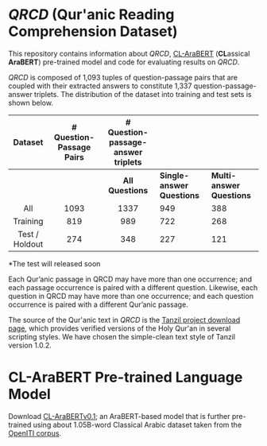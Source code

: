 # *QRCD* (Qur'anic Reading Comprehension Dataset)
This repository contains information about *QRCD*, [CL-AraBERT](https://github.com/RanaMalhas/QRCD/blob/main/README.md#cl-arabert-pre-trained-language-model) (**CL**assical **AraBERT**) pre-trained model and code for evaluating results on *QRCD*.

*QRCD* is composed of 1,093 tuples of question-passage pairs that are coupled with their extracted answers to constitute 1,337 question-passage-answer triplets. The distribution of the dataset into training and test sets is shown below.

<!-- | **Dataset** | **%** | **# Question-Passage  Pairs** | **# Question-Passage-Answer  Triplets** |
|-------------|:-----:|:-----------------------------:|:---------------------------------------:|
| Training    |  65%  |              710              |                   861                   |
| Development |  10%  |              109              |                   128                   |
| Test        |  25%  |              274              |                   348                   |
| All         |  100% |              1,093            |                  1,337                  |
 -->

|     Dataset          | **# Question-Passage Pairs** |**# Question-passage-answer triplets**|                             |                            |
|:--------------------:|:----------------------------:|:------------------------------------:|-----------------------------|----------------------------|
|                      |                              |           **All Questions**          | **Single-answer Questions** | **Multi-answer Questions** |
|     All              |               1093           |                   1337               |                949          |             388            |
|     Training         |               819            |                   989                |                722          |             268            |
|     Test / Holdout   |               274            |                   348                |                227          |             121             |

<!-- | **Dataset**    | **%** |**# Question-Passage Pairs** |               **# Question-passage-answer triplets**                          |
|----------------|:-----:|:---------------------------:|:------------------:|-----------------------------|----------------------------|
|                |       |                             | **All  Questions** | **Single-answer Questions** | **Multi-answer Questions** |
| All            | 100%  |          1,093              |     1,337          |          949                |           388              |
| Training       | 75%   |          819                |     989            |          722                |           268              |
| Test / Holdout*| 25%   |          274                |     348            |          227                |           121              | -->
*The test will released soon

Each Qur’anic passage in QRCD may have more than one occurrence; and each passage occurrence is paired with a different question. Likewise, each question in QRCD may have more than one occurrence; and each question occurrence is paired with a different Qur’anic passage.

The source of the Qur'anic text in *QRCD* is the [Tanzil project download page](https://tanzil.net/download/), which provides verified versions of the Holy Qur'an in several scripting styles. We have chosen the simple-clean text style of Tanzil version 1.0.2.

# CL-AraBERT Pre-trained Language Model
Download [CL-AraBERTv0.1](https://www.dropbox.com/s/ekkgoj2yrkhgtez/CL-AraBERTv0.1-base.zip?dl=0); an AraBERT-based model that is further pre-trained using about 1.05B-word Classical Arabic dataset taken from the [OpenITI corpus](https://github.com/OpenITI/RELEASE).  


